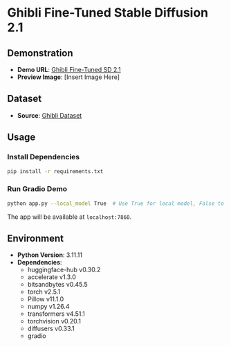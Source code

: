 # Ghibli Fine-Tuned Stable Diffusion 2.1

## Demonstration
- **Demo URL**: [Ghibli Fine-Tuned SD 2.1](https://huggingface.co/spaces/danhtran2mind/ghibli-fine-tuned-sd-2.1)
- **Preview Image**: [Insert Image Here]

## Dataset
- **Source**: [Ghibli Dataset](https://huggingface.co/datasets/uwunish/ghibli-dataset)

## Usage
### Install Dependencies
```bash
pip install -r requirements.txt
```

### Run Gradio Demo
```bash
python app.py --local_model True  # Use True for local model, False to download from HuggingFace
```
The app will be available at `localhost:7860`.

## Environment
- **Python Version**: 3.11.11
- **Dependencies**:
  - huggingface-hub v0.30.2
  - accelerate v1.3.0
  - bitsandbytes v0.45.5
  - torch v2.5.1
  - Pillow v11.1.0
  - numpy v1.26.4
  - transformers v4.51.1
  - torchvision v0.20.1
  - diffusers v0.33.1
  - gradio
